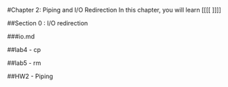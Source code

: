 #Chapter 2: Piping and I/O Redirection
In this chapter, you will learn [[[[   ]]]]

##Section 0 : I/O redirection

###io.md


##lab4 - cp


##lab5 - rm



##HW2 - Piping


